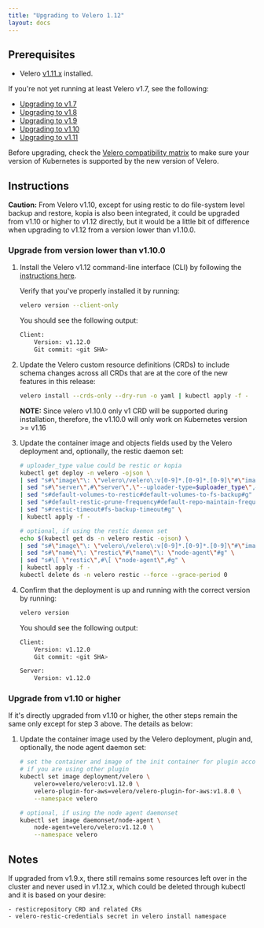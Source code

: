 ```yaml
---
title: "Upgrading to Velero 1.12"
layout: docs
---
```


## Prerequisites

- Velero [v1.11.x][5] installed.

If you're not yet running at least Velero v1.7, see the following:

- [Upgrading to v1.7][1]
- [Upgrading to v1.8][2]
- [Upgrading to v1.9][3]
- [Upgrading to v1.10][4]
- [Upgrading to v1.11][5]

Before upgrading, check the [Velero compatibility matrix](https://github.com/vmware-tanzu/velero#velero-compatibility-matrix) to make sure your version of Kubernetes is supported by the new version of Velero.

## Instructions

**Caution:** From Velero v1.10, except for using restic to do file-system level backup and restore, kopia is also been integrated, it could be upgraded from v1.10 or higher to v1.12 directly, but it would be a little bit of difference when upgrading to v1.12 from a version lower than v1.10.0. 

### Upgrade from version lower than v1.10.0
1. Install the Velero v1.12 command-line interface (CLI) by following the [instructions here][0].

    Verify that you've properly installed it by running:

    ```bash
    velero version --client-only
    ```

    You should see the following output:

    ```bash
    Client:
        Version: v1.12.0
        Git commit: <git SHA>
    ```

2. Update the Velero custom resource definitions (CRDs) to include schema changes across all CRDs that are at the core of the new features in this release:

    ```bash
    velero install --crds-only --dry-run -o yaml | kubectl apply -f -
    ```

    **NOTE:** Since velero v1.10.0 only v1 CRD will be supported during installation, therefore, the v1.10.0 will only work on Kubernetes version >= v1.16

3. Update the container image and objects fields used by the Velero deployment and, optionally, the restic daemon set:

    ```bash
    # uploader_type value could be restic or kopia
    kubectl get deploy -n velero -ojson \
    | sed "s#\"image\"\: \"velero\/velero\:v[0-9]*.[0-9]*.[0-9]\"#\"image\"\: \"velero\/velero\:v1.12.0\"#g" \
    | sed "s#\"server\",#\"server\",\"--uploader-type=$uploader_type\",#g" \
    | sed "s#default-volumes-to-restic#default-volumes-to-fs-backup#g" \
    | sed "s#default-restic-prune-frequency#default-repo-maintain-frequency#g" \
    | sed "s#restic-timeout#fs-backup-timeout#g" \
    | kubectl apply -f -

    # optional, if using the restic daemon set
    echo $(kubectl get ds -n velero restic -ojson) \
    | sed "s#\"image\"\: \"velero\/velero\:v[0-9]*.[0-9]*.[0-9]\"#\"image\"\: \"velero\/velero\:v1.12.0\"#g" \
    | sed "s#\"name\"\: \"restic\"#\"name\"\: \"node-agent\"#g" \
    | sed "s#\[ \"restic\",#\[ \"node-agent\",#g" \
    | kubectl apply -f -
    kubectl delete ds -n velero restic --force --grace-period 0
    ```

4. Confirm that the deployment is up and running with the correct version by running:

    ```bash
    velero version
    ```

    You should see the following output:

    ```bash
    Client:
        Version: v1.12.0
        Git commit: <git SHA>

    Server:
        Version: v1.12.0
    ```

### Upgrade from v1.10 or higher
If it's directly upgraded from v1.10 or higher, the other steps remain the same only except for step 3 above. The details as below:

1. Update the container image used by the Velero deployment, plugin and, optionally, the node agent daemon set:
    ```bash
   # set the container and image of the init container for plugin accordingly,
   # if you are using other plugin
    kubectl set image deployment/velero \
        velero=velero/velero:v1.12.0 \
        velero-plugin-for-aws=velero/velero-plugin-for-aws:v1.8.0 \
        --namespace velero

    # optional, if using the node agent daemonset
    kubectl set image daemonset/node-agent \
        node-agent=velero/velero:v1.12.0 \
        --namespace velero
    ```

## Notes
If upgraded from v1.9.x, there still remains some resources left over in the cluster and never used in v1.12.x, which could be deleted through kubectl and it is based on your desire:

    - resticrepository CRD and related CRs
    - velero-restic-credentials secret in velero install namespace


[0]: basic-install.md#install-the-cli
[1]: https://velero.io/docs/v1.7/upgrade-to-1.7
[2]: https://velero.io/docs/v1.8/upgrade-to-1.8
[3]: https://velero.io/docs/v1.9/upgrade-to-1.9
[4]: https://velero.io/docs/v1.10/upgrade-to-1.10
[5]: https://velero.io/docs/v1.11/upgrade-to-1.11
